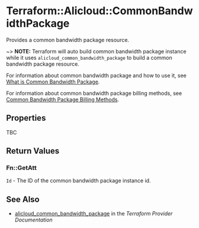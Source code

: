 # Terraform::Alicloud::CommonBandwidthPackage

Provides a common bandwidth package resource.

~> **NOTE:** Terraform will auto build common bandwidth package instance while it uses `alicloud_common_bandwidth_package` to build a common bandwidth package resource.

For information about common bandwidth package and how to use it, see [What is Common Bandwidth Package](https://www.alibabacloud.com/help/product/55092.htm).

For information about common bandwidth package billing methods, see [Common Bandwidth Package Billing Methods](https://www.alibabacloud.com/help/doc-detail/67459.html?spm=a2c5t.11065259.1996646101.searchclickresult.7ec93235Vfkwhy).

## Properties

TBC

## Return Values

### Fn::GetAtt

`Id` - The ID of the common bandwidth package instance id.

## See Also

* [alicloud_common_bandwidth_package](https://www.terraform.io/docs/providers/alicloud/r/common_bandwidth_package.html) in the _Terraform Provider Documentation_